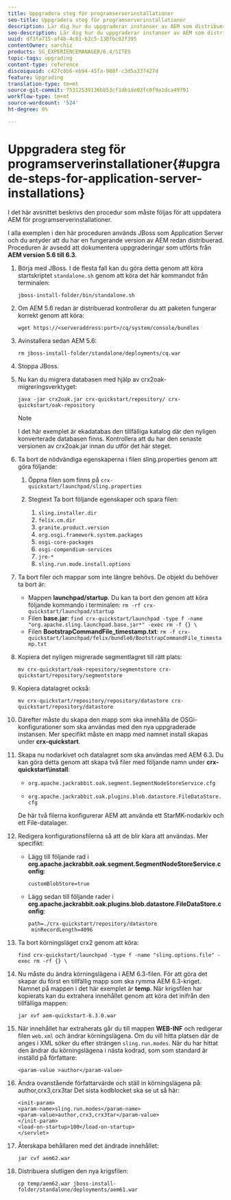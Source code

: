 ```yaml
---
title: Uppgradera steg för programserverinstallationer
seo-title: Uppgradera steg för programserverinstallationer
description: Lär dig hur du uppgraderar instanser av AEM som distribueras via programservrar.
seo-description: Lär dig hur du uppgraderar instanser av AEM som distribueras via programservrar.
uuid: df3fa715-af4b-4c81-b2c5-130fbc82f395
contentOwner: sarchiz
products: SG_EXPERIENCEMANAGER/6.4/SITES
topic-tags: upgrading
content-type: reference
discoiquuid: c427c8b6-eb94-45fa-908f-c3d5a337427d
feature: Upgrading
translation-type: tm+mt
source-git-commit: 75312539136bb53cf1db1de03fc0f9a1dca49791
workflow-type: tm+mt
source-wordcount: '524'
ht-degree: 0%

---
```



# Uppgradera steg för programserverinstallationer{#upgrade-steps-for-application-server-installations}

I det här avsnittet beskrivs den procedur som måste följas för att uppdatera AEM för programserverinstallationer.

I alla exemplen i den här proceduren används JBoss som Application Server och du antyder att du har en fungerande version av AEM redan distribuerad. Proceduren är avsedd att dokumentera uppgraderingar som utförts från **AEM version 5.6 till 6.3**.

1. Börja med JBoss. I de flesta fall kan du göra detta genom att köra startskriptet `standalone.sh` genom att köra det här kommandot från terminalen:

   ```shell
   jboss-install-folder/bin/standalone.sh
   ```

1. Om AEM 5.6 redan är distribuerad kontrollerar du att paketen fungerar korrekt genom att köra:

   ```shell
   wget https://<serveraddress:port>/cq/system/console/bundles
   ```

1. Avinstallera sedan AEM 5.6:

   ```shell
   rm jboss-install-folder/standalone/deployments/cq.war
   ```

1. Stoppa JBoss.

1. Nu kan du migrera databasen med hjälp av crx2oak-migreringsverktyget:

   ```shell
   java -jar crx2oak.jar crx-quickstart/repository/ crx-quickstart/oak-repository
   ```

   >[!NOTE]
   >
   >I det här exemplet är ekadatabas den tillfälliga katalog där den nyligen konverterade databasen finns. Kontrollera att du har den senaste versionen av crx2oak.jar innan du utför det här steget.

1. Ta bort de nödvändiga egenskaperna i filen sling.properties genom att göra följande:

   1. Öppna filen som finns på `crx-quickstart/launchpad/sling.properties`
   1. Stegtext Ta bort följande egenskaper och spara filen:

      1. `sling.installer.dir`
      1. `felix.cm.dir`
      1. `granite.product.version`
      1. `org.osgi.framework.system.packages`
      1. `osgi-core-packages`
      1. `osgi-compendium-services`
      1. `jre-*`
      1. `sling.run.mode.install.options`

1. Ta bort filer och mappar som inte längre behövs. De objekt du behöver ta bort är:

   * Mappen **launchpad/startup**. Du kan ta bort den genom att köra följande kommando i terminalen: `rm -rf crx-quickstart/launchpad/startup`
   * Filen **base.jar**: `find crx-quickstart/launchpad -type f -name "org.apache.sling.launchpad.base.jar*" -exec rm -f {} \`
   * Filen **BootstrapCommandFile_timestamp.txt**: `rm -f crx-quickstart/launchpad/felix/bundle0/BootstrapCommandFile_timestamp.txt`

1. Kopiera det nyligen migrerade segmentlagret till rätt plats:

   ```shell
   mv crx-quickstart/oak-repository/segmentstore crx-quickstart/repository/segmentstore
   ```

1. Kopiera datalagret också:

   ```shell
   mv crx-quickstart/repository/repository/datastore crx-quickstart/repository/datastore
   ```

1. Därefter måste du skapa den mapp som ska innehålla de OSGi-konfigurationer som ska användas med den nya uppgraderade instansen. Mer specifikt måste en mapp med namnet install skapas under **crx-quickstart**.

1. Skapa nu nodarkivet och datalagret som ska användas med AEM 6.3. Du kan göra detta genom att skapa två filer med följande namn under **crx-quickstart\install**:

   * `org.apache.jackrabbit.oak.segment.SegmentNodeStoreService.cfg`

   * `org.apache.jackrabbit.oak.plugins.blob.datastore.FileDataStore.cfg`

   De här två filerna konfigurerar AEM att använda ett StarMK-nodarkiv och ett File-datalager.

1. Redigera konfigurationsfilerna så att de blir klara att användas. Mer specifikt:

   * Lägg till följande rad i **org.apache.jackrabbit.oak.segment.SegmentNodeStoreService.config**:

      `customBlobStore=true`

   * Lägg sedan till följande rader i **org.apache.jackrabbit.oak.plugins.blob.datastore.FileDataStore.config**:

      ```
      path=./crx-quickstart/repository/datastore
       minRecordLength=4096
      ```

1. Ta bort körningsläget crx2 genom att köra:

   ```shell
   find crx-quickstart/launchpad -type f -name "sling.options.file" -exec rm -rf {} \
   ```

1. Nu måste du ändra körningslägena i AEM 6.3-filen. För att göra det skapar du först en tillfällig mapp som ska rymma AEM 6.3-kriget. Namnet på mappen i det här exemplet är **temp**. När krigsfilen har kopierats kan du extrahera innehållet genom att köra det inifrån den tillfälliga mappen:

   ```shell
   jar xvf aem-quickstart-6.3.0.war
   ```

1. När innehållet har extraherats går du till mappen **WEB-INF** och redigerar filen `web.xml` och ändrar körningslägena. Om du vill hitta platsen där de anges i XML söker du efter strängen `sling.run.modes`. När du har hittat den ändrar du körningslägena i nästa kodrad, som som standard är inställd på författare:

   ```shell
   <param-value >author</param-value>
   ```

1. Ändra ovanstående författarvärde och ställ in körningslägena på: author,crx3,crx3tar Det sista kodblocket ska se ut så här:

   ```
   <init-param>
   <param-name>sling.run.modes</param-name>
   <param-value>author,crx3,crx3tar</param-value>
   </init-param>
   <load-on-startup>100</load-on-startup>
   </servlet>
   ```

1. Återskapa behållaren med det ändrade innehållet:

   ```shell
   jar cvf aem62.war
   ```

1. Distribuera slutligen den nya krigsfilen:

   ```shell
   cp temp/aem62.war jboss-install-folder/standalone/deployments/aem61.war
   ```

